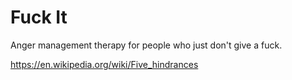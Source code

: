 
# Fuck It

Anger management therapy for people who just don't give a fuck.

https://en.wikipedia.org/wiki/Five_hindrances
